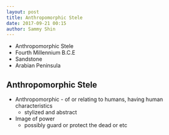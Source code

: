 ```yaml
---
layout: post
title: Anthropomorphic Stele
date: 2017-09-21 00:15
author: Sammy Shin
---
```


* Anthropomorphic Stele
* Fourth Millennium B.C.E
* Sandstone
* Arabian Peninsula

## Anthropomorphic Stele  
* Anthropomorphic - of or relating to humans, having human characteristics
  * stylized and abstract
* Image of power
  * possibly guard or protect the dead or etc
